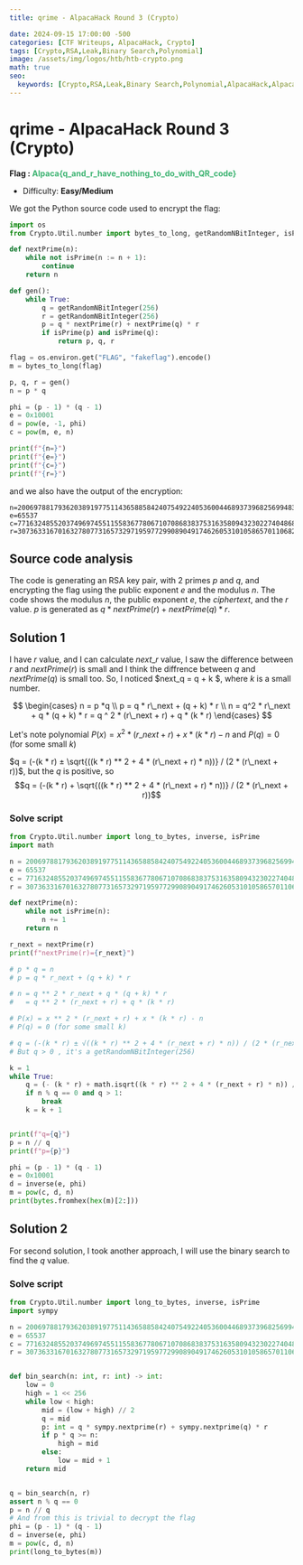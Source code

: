 ```yaml
---
title: qrime - AlpacaHack Round 3 (Crypto)

date: 2024-09-15 17:00:00 -500
categories: [CTF Writeups, AlpacaHack, Crypto]
tags: [Crypto,RSA,Leak,Binary Search,Polynomial]
image: /assets/img/logos/htb/htb-crypto.png
math: true
seo:
  keywords: [Crypto,RSA,Leak,Binary Search,Polynomial,AlpacaHack,AlpacaHack Round 3,CTF,CTF Writeups] 
---
```

# qrime - AlpacaHack Round 3 (Crypto)


**Flag : <span style="color:rgb(60, 179, 113)">Alpaca{q_and_r_have_nothing_to_do_with_QR_code}</span>**
- Difficulty: **Easy/Medium**

We got the Python source code used to encrypt the flag:

```python
import os
from Crypto.Util.number import bytes_to_long, getRandomNBitInteger, isPrime

def nextPrime(n):
    while not isPrime(n := n + 1):
        continue
    return n

def gen():
    while True:
        q = getRandomNBitInteger(256)
        r = getRandomNBitInteger(256)
        p = q * nextPrime(r) + nextPrime(q) * r
        if isPrime(p) and isPrime(q):
            return p, q, r

flag = os.environ.get("FLAG", "fakeflag").encode()
m = bytes_to_long(flag)

p, q, r = gen()
n = p * q

phi = (p - 1) * (q - 1)
e = 0x10001
d = pow(e, -1, phi)
c = pow(m, e, n)

print(f"{n=}")
print(f"{e=}")
print(f"{c=}")
print(f"{r=}")

```
and we also have the output of the encryption:

```plaintext
n=200697881793620389197751143658858424075492240536004468937396825699483210280999214674828938407830171522000573896259413231953182108686782019862906633259090814783111593304404356927145683840948437835426703183742322171552269964159917779
e=65537
c=77163248552037496974551155836778067107086838375316358094323022740486805320709021643760063197513767812819672431278113945221579920669369599456818771428377647053211504958874209832487794913919451387978942636428157218259130156026601708
r=30736331670163278077316573297195977299089049174626053101058657011068283335270
```

##  Source code analysis
The code is generating an RSA key pair, with 2 primes $p$ and $q$, and encrypting the flag using the public exponent $e$ and the modulus $n$. The code shows the modulus $n$, the public exponent $e$, the $ciphertext$, and the $r$ value. $p$ is generated as $q * nextPrime(r) + nextPrime(q) * r$.

## Solution 1

I have $r$ value, and I can calculate $next\_r$ value, I saw the difference between $r$ and $nextPrime(r)$ is small and I think the diffrence between $q$ and $nextPrime(q)$ is small too. So, I noticed $next\_q = q + k $, where $k$ is a small number.


$$
\begin{cases}
n = p *q \\
p = q * r\_next + (q + k) * r \\
n = q^2 * r\_next + q * (q + k) * r = q ^ 2 * (r\_next + r) + q * (k * r)
\end{cases}
$$

Let's note polynomial $P(x) = x^2 * (r\_next + r) + x * (k * r) - n$ and $P(q) = 0$ (for some small $k$)

$q = (-(k * r) ± \sqrt{((k * r) ** 2 + 4 * (r\_next + r) * n))} / (2 * (r\_next + r))$, but the $q$ is positive, so $$q = (-(k * r) + \sqrt{((k * r) ** 2 + 4 * (r\_next + r) * n))} / (2 * (r\_next + r))$$

### Solve script
```python
from Crypto.Util.number import long_to_bytes, inverse, isPrime
import math

n = 200697881793620389197751143658858424075492240536004468937396825699483210280999214674828938407830171522000573896259413231953182108686782019862906633259090814783111593304404356927145683840948437835426703183742322171552269964159917779
e = 65537
c = 77163248552037496974551155836778067107086838375316358094323022740486805320709021643760063197513767812819672431278113945221579920669369599456818771428377647053211504958874209832487794913919451387978942636428157218259130156026601708
r = 30736331670163278077316573297195977299089049174626053101058657011068283335270

def nextPrime(n):
    while not isPrime(n):
        n += 1
    return n

r_next = nextPrime(r)
print(f"nextPrime(r)={r_next}")

# p * q = n
# p = q * r_next + (q + k) * r

# n = q ** 2 * r_next + q * (q + k) * r
#   = q ** 2 * (r_next + r) + q * (k * r)

# P(x) = x ** 2 * (r_next + r) + x * (k * r) - n
# P(q) = 0 (for some small k)

# q = (-(k * r) ± √((k * r) ** 2 + 4 * (r_next + r) * n)) / (2 * (r_next + r))
# But q > 0 , it's a getRandomNBitInteger(256) 

k = 1
while True:
    q = (- (k * r) + math.isqrt((k * r) ** 2 + 4 * (r_next + r) * n)) // (2 * (r_next + r))
    if n % q == 0 and q > 1:
        break
    k = k + 1


print(f"q={q}")
p = n // q
print(f"p={p}")

phi = (p - 1) * (q - 1)
e = 0x10001
d = inverse(e, phi)
m = pow(c, d, n)
print(bytes.fromhex(hex(m)[2:]))
```

## Solution 2
For second solution, I took another approach, I will use the binary search to find the $q$ value.

### Solve script
```python
from Crypto.Util.number import long_to_bytes, inverse, isPrime
import sympy

n = 200697881793620389197751143658858424075492240536004468937396825699483210280999214674828938407830171522000573896259413231953182108686782019862906633259090814783111593304404356927145683840948437835426703183742322171552269964159917779
e = 65537
c = 77163248552037496974551155836778067107086838375316358094323022740486805320709021643760063197513767812819672431278113945221579920669369599456818771428377647053211504958874209832487794913919451387978942636428157218259130156026601708
r = 30736331670163278077316573297195977299089049174626053101058657011068283335270


def bin_search(n: int, r: int) -> int:
    low = 0
    high = 1 << 256
    while low < high:
        mid = (low + high) // 2
        q = mid
        p: int = q * sympy.nextprime(r) + sympy.nextprime(q) * r
        if p * q >= n:
            high = mid
        else:
            low = mid + 1
    return mid


q = bin_search(n, r)
assert n % q == 0
p = n // q
# And from this is trivial to decrypt the flag
phi = (p - 1) * (q - 1)
d = inverse(e, phi)
m = pow(c, d, n)
print(long_to_bytes(m))
```
